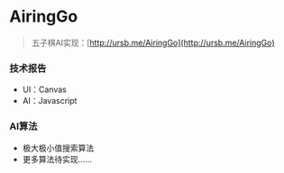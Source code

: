 # AiringGo

> 五子棋AI实现：[http://ursb.me/AiringGo](http://ursb.me/AiringGo)

### 技术报告
- UI：Canvas
- AI：Javascript

### AI算法
- 极大极小值搜索算法
- 更多算法待实现……